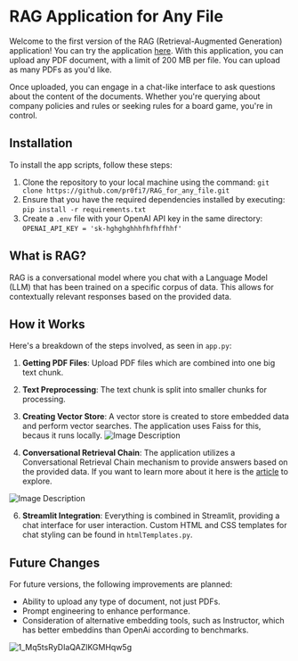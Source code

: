 # RAG Application for Any File

Welcome to the first version of the RAG (Retrieval-Augmented Generation) application! You can try the application [here](https://ragforanyfile.streamlit.app/). With this application, you can upload any PDF document, with a limit of 200 MB per file. You can upload as many PDFs as you'd like.

Once uploaded, you can engage in a chat-like interface to ask questions about the content of the documents. Whether you're querying about company policies and rules or seeking rules for a board game, you're in control.

## Installation

To install the app scripts, follow these steps:

1. Clone the repository to your local machine using the command:
```git clone https://github.com/pr0fi7/RAG_for_any_file.git```
2. Ensure that you have the required dependencies installed by executing:
```pip install -r requirements.txt```
3. Create a `.env` file with your OpenAI API key in the same directory:
```OPENAI_API_KEY = 'sk-hghghghhhfhfhffhhf'```


## What is RAG?

RAG is a conversational model where you chat with a Language Model (LLM) that has been trained on a specific corpus of data. This allows for contextually relevant responses based on the provided data.

## How it Works

Here's a breakdown of the steps involved, as seen in `app.py`:

1. **Getting PDF Files**: Upload PDF files which are combined into one big text chunk.

2. **Text Preprocessing**: The text chunk is split into smaller chunks for processing.

3. **Creating Vector Store**: A vector store is created to store embedded data and perform vector searches. The application uses Faiss for this, becaus it  runs locally.
![Image Description](assets/rag_indexing-8160f90a90a33253d0154659cf7d453f.png)

4. **Conversational Retrieval Chain**: The application utilizes a Conversational Retrieval Chain mechanism to provide answers based on the provided data. If you want to learn more about it here is the [article](https://medium.com/@jerome.o.diaz/langchain-conversational-retrieval-chain-how-does-it-work-bb2d71cbb665) to explore.

![Image Description](assets/rag_retrieval_generation-1046a4668d6bb08786ef73c56d4f228a.png)

6. **Streamlit Integration**: Everything is combined in Streamlit, providing a chat interface for user interaction. Custom HTML and CSS templates for chat styling can be found in `htmlTemplates.py`.

## Future Changes

For future versions, the following improvements are planned:

- Ability to upload any type of document, not just PDFs.
- Prompt engineering to enhance performance.
- Consideration of alternative embedding tools, such as Instructor, which has better embeddins than OpenAi according to benchmarks.

![1_Mq5tsRyDIaQAZlKGMHqw5g](https://github.com/pr0fi7/RAG_for_any_file/assets/53155116/c4803b7f-ec5e-42e1-9fbd-9c1a6f55c34c)




